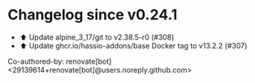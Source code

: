 # Changelog since v0.24.1
- ⬆️ Update alpine_3_17/git to v2.38.5-r0 (#308) 
- ⬆️ Update ghcr.io/hassio-addons/base Docker tag to v13.2.2 (#307)

Co-authored-by: renovate[bot] <29139614+renovate[bot]@users.noreply.github.com> 
